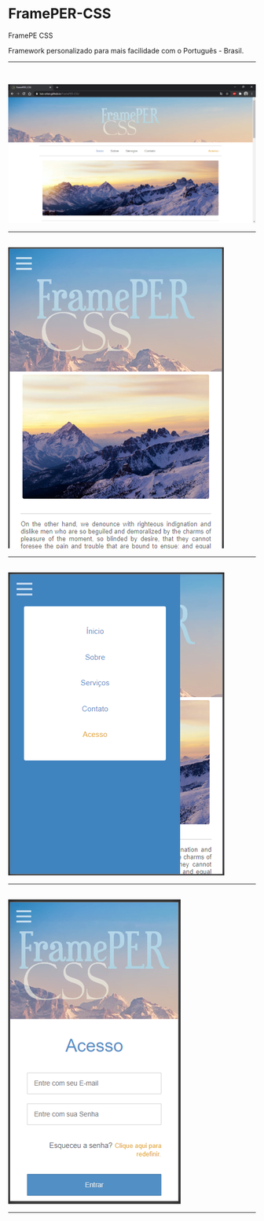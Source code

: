 # FramePER-CSS
FramePE CSS

Framework personalizado para mais facilidade com o Português - Brasil. <hr/><br/>

<img src="https://raw.githubusercontent.com/Luis-Orlan/FramePER-CSS/main/img/captura_01.png" alt="Não disponível"><hr/><br/>
<img src="https://raw.githubusercontent.com/Luis-Orlan/FramePER-CSS/main/img/captura_02.png" alt="Não disponível"><hr/><br/>
<img src="https://raw.githubusercontent.com/Luis-Orlan/FramePER-CSS/main/img/captura_03.png" alt="Não disponível"><hr/><br/>
<img src="https://raw.githubusercontent.com/Luis-Orlan/FramePER-CSS/main/img/captura_04.png" alt="Não disponível"><hr/><br/>
